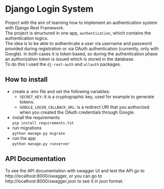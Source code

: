 # Django Login System
Project with the aim of learning how to implement an authentication system with Django Rest Framework.  
The project is structured in one app, ```authentication```, which contains the authentication logics.  
The idea is to be able to authenticate a user via username and password provided during registration or via OAuth authentication (currently, only with Google).
In both cases it is token based, so during the authentication phase an authorization token is issued which is stored in the database.  
To do this I used the ```dj-rest-auth``` and ```allauth``` packages.  
## How to install
- create a .env file and set the following variables: 
  - ```SECRET_KEY```: it is a cryptographic key, used for example to generate tokens.
  - ```GOOGLE_LOGIN_CALLBACK_URL```: is a redirect URI that you authorized when you created the OAuth credentials through Google.
- install the requirements  
```pip install requirements.txt```
- run migrations  
```python manage.py migrate```
- run the app  
```python manage.py runserver```
## API Documentation
To see the API documentation with swagger UI and test the API go to http://localhost:8000/swagger, or you can go to http://localhost:8000/swagger.json to see it in json format.